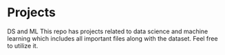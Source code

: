 # Projects
DS and ML
This repo has projects related to data science and machine learning which includes all important files along with the dataset. Feel free to utilize it. 
